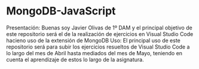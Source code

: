 # MongoDB-JavaScript
Presentación:
Buenas soy Javier Olivas de 1º DAM y el principal objetivo de este repositorio será
el de la realización de ejercicios en Visual Studio Code hacieno uso de la extensión de 
MongoDB
Uso:
El principal uso de este repositorio será para subir los ejercicios resueltos de Visual Studio Code 
a lo largo del mes de Abril hasta mediados del mes de Mayo, teniendo en cuenta el aprendizaje 
de estos lo largo de la asignatura.
